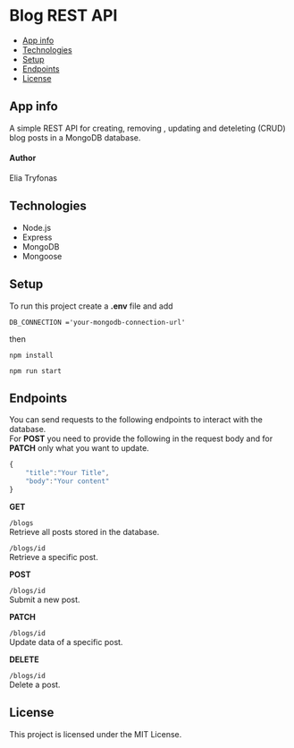 # Blog REST API
- [App info](#app-info)
- [Technologies](#technologies)
- [Setup](#setup)
- [Endpoints](#endpoints)
- [License](#license)

## App info
A simple REST API for creating, removing , updating and deteleting (CRUD) blog posts in a MongoDB database.
#### Author  
Elia Tryfonas

## Technologies
- Node.js
- Express
- MongoDB
- Mongoose
## Setup
To run this project create a **.env** file and add 
```
DB_CONNECTION ='your-mongodb-connection-url' 
```
then
```
npm install

npm run start
```

## Endpoints
You can send requests to the following endpoints to interact with the database.  
For **POST** you need to provide the following in the request body and for **PATCH** only what you want to update.
```javascript
{
    "title":"Your Title",
    "body":"Your content"
} 
```
**GET**  

`/blogs`   
Retrieve all posts stored in the database. 

`/blogs/id`   
Retrieve a specific post.   

**POST**  

`/blogs/id`    
Submit a new post.

**PATCH**  

`/blogs/id`  
Update data of a specific post.  

**DELETE**  

`/blogs/id`  
Delete a post.

## License
This project is licensed under the MIT License.
